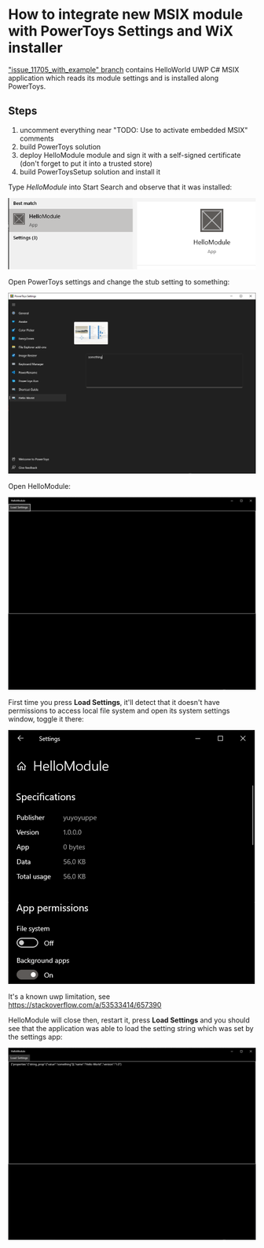 # How to integrate new MSIX module with PowerToys Settings and WiX installer

["issue_11705_with_example" branch](https://github.com/microsoft/PowerToys/tree/issue_11705_with_example) contains HelloWorld UWP C# MSIX application which reads its module settings and is installed along PowerToys.

## Steps

1. uncomment everything near "TODO: Use to activate embedded MSIX" comments
2. build PowerToys solution
3. deploy HelloModule module and sign it with a self-signed certificate (don't forget to put it into a trusted store)
4. build PowerToysSetup solution and install it

Type _HelloModule_ into Start Search and observe that it was installed:

<img src="../images/msix/hello-module-start.png">

Open PowerToys settings and change the stub setting to something:

<img src="../images/msix/hello-module-settings-page.png">

Open HelloModule:

<img src="../images/msix/hello-module-screen.png">

First time you press **Load Settings**, it'll detect that it doesn't have permissions to access local file system and open its system settings window, toggle it there:

<img src="../images/msix/hello-module-app-permissions.png">

It's a known uwp limitation, see https://stackoverflow.com/a/53533414/657390

HelloModule will close then, restart it, press **Load Settings** and you should see that the application was able to load the setting string which was set by the settings app:

<img src="../images/msix/hello-module-loaded-settings.png">
